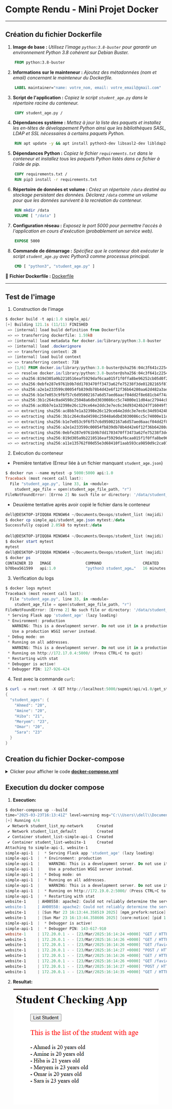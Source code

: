 # Compte Rendu - Mini Projet Docker

---

## Création du fichier Dockerfile

1. **Image de base :** _Utilisez l'image `python:3.8-buster` pour garantir un environnement Python 3.8 cohérent sur Debian Buster._

```Dockerfile
    FROM python:3.8-buster
```

2. **Informations sur le mainteneur :** _Ajoutez des métadonnées (nom et email) concernant le mainteneur du Dockerfile._

```Dockerfile
    LABEL maintainer="name: votre_nom, email: votre_email@gmail.com"
```

3. **Script de l'application :** _Copiez le script `student_age.py` dans le répertoire racine du conteneur._

```Dockerfile
    COPY student_age.py /
```

4. **Dépendances système :** _Mettez à jour la liste des paquets et installez les en-têtes de développement Python ainsi que les bibliothèques SASL, LDAP et SSL nécessaires à certains paquets Python._

```Dockerfile
    RUN apt update -y && apt install python3-dev libsasl2-dev libldap2-dev libssl-dev -y 
```

5. **Dépendances Python :** _Copiez le fichier `requirements.txt` dans le conteneur et installez tous les paquets Python listés dans ce fichier à l'aide de pip._

```Dockerfile
    COPY requirements.txt /
    RUN pip3 install -r requirements.txt
```

6. **Répertoire de données et volume :** _Créez un répertoire `/data` destiné au stockage persistant des données. Déclarez `/data` comme un volume pour que les données survivent à la recréation du conteneur._

```Dockerfile
    RUN mkdir /data
    VOLUME [ "/data" ]
```

7. **Configuration réseau :** _Exposez le port 5000 pour permettre l'accès à l'application en cours d'exécution (probablement un service web)._

```Dockerfile
    EXPOSE 5000
```

8. **Commande de démarrage :** _Spécifiez que le conteneur doit exécuter le script `student_age.py` avec Python3 comme processus principal._

```Dockerfile
    CMD [ "python3", "student_age.py" ]
```

📎 **Fichier Dockerfile :** [Dockerfile](./simple_api/Dockerfile)

---

## Test de l'image

1. Construction de l'image

```powershell
$ docker build -t api:1.0 simple_api/
[+] Building 121.1s (11/11) FINISHED                                                                                                       docker:desktop-linux 
 => [internal] load build definition from Dockerfile                                                                                                       0.0s 
 => => transferring dockerfile: 1.59kB                                                                                                                     0.0s 
 => [internal] load metadata for docker.io/library/python:3.8-buster                                                                                       0.7s 
 => [internal] load .dockerignore                                                                                                                          0.0s 
 => => transferring context: 2B                                                                                                                            0.0s 
 => [internal] load build context                                                                                                                          0.1s 
 => => transferring context: 71B                                                                                                                           0.0s 
 => [1/6] FROM docker.io/library/python:3.8-buster@sha256:04c3f641c2254c229fd2f704c5199ff4bea57d26c1c29008ae3a4afddde98709                                50.9s 
 => => resolve docker.io/library/python:3.8-buster@sha256:04c3f641c2254c229fd2f704c5199ff4bea57d26c1c29008ae3a4afddde98709                                 0.1s 
 => => sha256:819d305a9b2210516eaf5929daf6caa015f1f0ffa8be96252cb05d0f283bfff5 19.29MB / 19.29MB                                                          10.7s 
 => => sha256:0ebfe287e9761b9b7dd1703470ff3473a62fe75238f3de01282165f8725968af 6.15MB / 6.15MB                                                             2.3s 
 => => sha256:a2e1e233599c00054fb839db78b4d42e6f12f36b64280aa62d482a3ad0ad7109 191.88MB / 191.88MB                                                        41.5s 
 => => sha256:b1e7e053c9f6f57c6d95002167a6d57aed6aacf04dd2f8e681cb4f74a7ca4381 51.87MB / 51.87MB                                                          35.5s 
 => => sha256:3b1c264c0ad4598c25048a6dbd3030086cc5c74000e11d04ac27944cb116aabb 17.58MB / 17.58MB                                                           9.8s 
 => => sha256:ac8bb7e1a32398e26c129ce64e2ddc3e7ec6c34d93424b247f16049f5a91cff4 50.45MB / 50.45MB                                                          29.2s 
 => => extracting sha256:ac8bb7e1a32398e26c129ce64e2ddc3e7ec6c34d93424b247f16049f5a91cff4                                                                  2.2s
 => => extracting sha256:3b1c264c0ad4598c25048a6dbd3030086cc5c74000e11d04ac27944cb116aabb                                                                  0.6s
 => => extracting sha256:b1e7e053c9f6f57c6d95002167a6d57aed6aacf04dd2f8e681cb4f74a7ca4381                                                                  2.0s
 => => extracting sha256:a2e1e233599c00054fb839db78b4d42e6f12f36b64280aa62d482a3ad0ad7109                                                                  5.1s
 => => extracting sha256:0ebfe287e9761b9b7dd1703470ff3473a62fe75238f3de01282165f8725968af                                                                  0.2s
 => => extracting sha256:819d305a9b2210516eaf5929daf6caa015f1f0ffa8be96252cb05d0f283bfff5                                                                  0.5s
 => => extracting sha256:a11e135762f00d55e3d68410f1aab593ca9850d9c2ca07f69fb5ac353fc99e0a                                                                  0.0s
```

2. Exécution du conteneur

- Première tentative (Erreur liée à un fichier manquant `student_age.json`)

```powershell
$ docker run --name mytest -p 5000:5000 api:1.0
Traceback (most recent call last):
  File "student_age.py", line 33, in <module>
    student_age_file = open(student_age_file_path, "r")
FileNotFoundError: [Errno 2] No such file or directory: '/data/student_age.json'
```

- Deuxième tentative après avoir copié le fichier dans le conteneur

```powershell
dell@DESKTOP-1FIQQ8A MINGW64 ~/Documents/Devops/student_list (majidi)
$ docker cp simple_api/student_age.json mytest:/data
Successfully copied 2.05kB to mytest:/data

dell@DESKTOP-1FIQQ8A MINGW64 ~/Documents/Devops/student_list (majidi)
$ docker start mytest
mytest
dell@DESKTOP-1FIQQ8A MINGW64 ~/Documents/Devops/student_list (majidi)
$ docker ps
CONTAINER ID   IMAGE               COMMAND                  CREATED          STATUS          PORTS                    NAMES
b70bea561599   api:1.0             "python3 student_age…"   16 minutes ago   Up 14 minutes   0.0.0.0:5000->5000/tcp   mytest
```

3. Verification du logs

```powershell
$ docker logs mytest
Traceback (most recent call last):
  File "student_age.py", line 33, in <module>
    student_age_file = open(student_age_file_path, "r")
FileNotFoundError: [Errno 2] No such file or directory: '/data/student_age.json'
 * Serving Flask app 'student_age' (lazy loading)
 * Environment: production
   WARNING: This is a development server. Do not use it in a production deployment.
   Use a production WSGI server instead.
 * Debug mode: on
 * Running on all addresses.
   WARNING: This is a development server. Do not use it in a production deployment.
 * Running on http://172.17.0.4:5000/ (Press CTRL+C to quit)
 * Restarting with stat
 * Debugger is active!
 * Debugger PIN: 127-926-424
```

4. Test avec la commande `curl`:

```powershell
$ curl -u root:root -X GET http://localhost:5000/supmit/api/v1.0/get_student_ages
{
  "student_ages": {
    "Ahmed": "20",
    "Amine": "20",
    "Hiba": "21",
    "Meryem": "23",
    "Omar": "20",
    "Sara": "23"
  }
}
```

## Creation du fichier Docker-compose

<details>
  <summary>Clicker pour afficher le code <strong><a href="./docker-compose.yml">docker-compose.yml</a></strong></summary>

```yml
version: "3.8"

services:
  website:
    image: php:apache
    environment:
      - USERNAME=root
      - PASSWORD=root
    volumes:
      - ./website:/var/www/html
    depends_on:
      - simple-api
    ports:
      - "80:80"
      
  simple-api:
    image: api:1.0
    volumes:
      - ./simple-api/student_age.json:/data/student_age.json
    ports:
      - "5000:5000"
    networks:
      - my-network

networks:
  my-network:
    driver: bridge

```
</details>

## Execution du docker compose
1. **Execution:**
```powershell
$ docker-compose up --build
time="2025-03-23T16:13:41Z" level=warning msg="C:\\Users\\dell\\Documents\\Devops\\student_list\\docker-compose.yml: the attribute `version` is obsolete, it will be ignored, please remove it to avoid potential confusion"
[+] Running 4/4
 ✔ Network student_list_my-network      Created                                                                            0.1s 
 ✔ Network student_list_default         Created                                                                            0.1s 
 ✔ Container student_list-simple-api-1  Created                                                                            0.2s 
 ✔ Container student_list-website-1     Created                                                                            0.3s 
Attaching to simple-api-1, website-1
simple-api-1  |  * Serving Flask app 'student_age' (lazy loading)
simple-api-1  |  * Environment: production
simple-api-1  |    WARNING: This is a development server. Do not use it in a production deployment.                             
simple-api-1  |    Use a production WSGI server instead.                                                                        
simple-api-1  |  * Debug mode: on                                                                                               
simple-api-1  |  * Running on all addresses.                                                                                    
simple-api-1  |    WARNING: This is a development server. Do not use it in a production deployment.
simple-api-1  |  * Running on http://172.19.0.2:5000/ (Press CTRL+C to quit)                                                    
simple-api-1  |  * Restarting with stat                                                                                         
website-1     | AH00558: apache2: Could not reliably determine the server's fully qualified domain name, using 172.20.0.2. Set the 'ServerName' directive globally to suppress this message
website-1     | AH00558: apache2: Could not reliably determine the server's fully qualified domain name, using 172.20.0.2. Set the 'ServerName' directive globally to suppress this message
website-1     | [Sun Mar 23 16:13:44.358519 2025] [mpm_prefork:notice] [pid 1:tid 1] AH00163: Apache/2.4.62 (Debian) PHP/8.4.5 configured -- resuming normal operations
website-1     | [Sun Mar 23 16:13:44.358606 2025] [core:notice] [pid 1:tid 1] AH00094: Command line: 'apache2 -D FOREGROUND'
simple-api-1  |  * Debugger is active!                                                                                          
simple-api-1  |  * Debugger PIN: 143-617-910
website-1     | 172.20.0.1 - - [23/Mar/2025:16:14:24 +0000] "GET / HTTP/1.1" 200 531 "-" "Mozilla/5.0 (Windows NT 10.0; Win64; x64) AppleWebKit/537.36 (KHTML, like Gecko) Chrome/134.0.0.0 Safari/537.36"
website-1     | 172.20.0.1 - - [23/Mar/2025:16:14:26 +0000] "GET / HTTP/1.1" 200 531 "-" "Mozilla/5.0 (Windows NT 10.0; Win64; x64) AppleWebKit/537.36 (KHTML, like Gecko) Chrome/134.0.0.0 Safari/537.36"
website-1     | 172.20.0.1 - - [23/Mar/2025:16:14:26 +0000] "GET /favicon.ico HTTP/1.1" 404 487 "http://localhost/" "Mozilla/5.0 (Windows NT 10.0; Win64; x64) AppleWebKit/537.36 (KHTML, like Gecko) Chrome/134.0.0.0 Safari/537.36"
website-1     | 172.20.0.1 - - [23/Mar/2025:16:14:27 +0000] "POST / HTTP/1.1" 200 830 "http://localhost/" "Mozilla/5.0 (Windows NT 10.0; Win64; x64) AppleWebKit/537.36 (KHTML, like Gecko) Chrome/134.0.0.0 Safari/537.36"
website-1     | 172.20.0.1 - - [23/Mar/2025:16:14:26 +0000] "GET / HTTP/1.1" 200 531 "-" "Mozilla/5.0 (Windows NT 10.0; Win64; x64) AppleWebKit/537.36 (KHTML, like Gecko) Chrome/134.0.0.0 Safari/537.36"
website-1     | 172.20.0.1 - - [23/Mar/2025:16:14:26 +0000] "GET /favicon.ico HTTP/1.1" 404 487 "http://localhost/" "Mozilla/5.0 (Windows NT 10.0; Win64; x64) AppleWebKit/537.36 (KHTML, like Gecko) Chrome/134.0.0.0 Safari/537.36"
website-1     | 172.20.0.1 - - [23/Mar/2025:16:14:27 +0000] "POST / HTTP/1.1" 200 830 "http://localhost/" "Mozilla/5.0 (Windows NT 10.0; Win64; x64) AppleWebKit/537.36 (KHTML, like Gecko) Chrome/134.0.0.0 Safari/537.36"
website-1     | 172.20.0.1 - - [23/Mar/2025:16:14:35 +0000] "GET / HTTP/1.1" 200 531 "-" "Mozilla/5.0 (Windows NT 10.0; Win64; x64) AppleWebKit/537.36 (KHTML, like Gecko) Chrome/134.0.0.0 Safari/537.36"
```

2. **Resultat:**
<div style="text-align: center;">

![Resultat](image.png)

</div>
